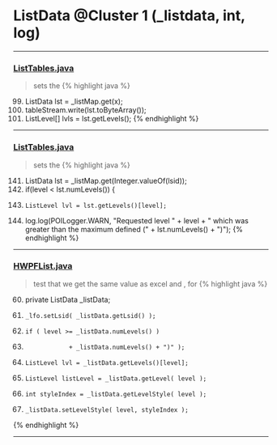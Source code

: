 # ListData @Cluster 1 (_listdata, int, log)

***

### [ListTables.java](https://searchcode.com/codesearch/view/97384153/)
> sets the 
{% highlight java %}
99. ListData lst = _listMap.get(x);
100. tableStream.write(lst.toByteArray());
101. ListLevel[] lvls = lst.getLevels();
{% endhighlight %}

***

### [ListTables.java](https://searchcode.com/codesearch/view/97384153/)
> sets the 
{% highlight java %}
141.   ListData lst = _listMap.get(Integer.valueOf(lsid));
142.   if(level < lst.numLevels()) {
143.     ListLevel lvl = lst.getLevels()[level];
146. log.log(POILogger.WARN, "Requested level " + level + " which was greater than the maximum defined (" + lst.numLevels() + ")");
{% endhighlight %}

***

### [HWPFList.java](https://searchcode.com/codesearch/view/97384433/)
> test that we get the same value as excel and , for 
{% highlight java %}
60. private ListData _listData;
78.     _lfo.setLsid( _listData.getLsid() );
140.     if ( level >= _listData.numLevels() )
145.                 + _listData.numLevels() + ")" );
147.     ListLevel lvl = _listData.getLevels()[level];
217.     ListLevel listLevel = _listData.getLevel( level );
218.     int styleIndex = _listData.getLevelStyle( level );
247.     _listData.setLevelStyle( level, styleIndex );
{% endhighlight %}

***

